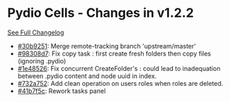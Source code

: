 # Pydio Cells - Changes in v1.2.2

[See Full Changelog](https://github.com/pydio/cells/compare/v1.2.1...v1.2.2)

- [#30b9251](https://github.com/pydio/cells/commit/30b925146d4b904f9674f330ebbc3c41fc92db1b): Merge remote-tracking branch 'upstream/master'
- [#98308d7](https://github.com/pydio/cells/commit/98308d717192833d45adad4c619ea999ee5dc447): Fix copy task : first create fresh folders then copy files (ignoring .pydio)
- [#1e48526](https://github.com/pydio/cells/commit/1e485267930587cb1f15f13c7a81f6cf0d2c5ff1): Fix concurrent CreateFolder's : could lead to inadequation between .pydio content and node uuid in index.
- [#732a752](https://github.com/pydio/cells/commit/732a752d3cb10171ee9b8741717aa20d37bd4933): Add clean operation on users roles when roles are deleted.
- [#41b7f5c](https://github.com/pydio/cells/commit/41b7f5c748ffdb59fa72ee841e65b6d9a668159c): Rework tasks panel

